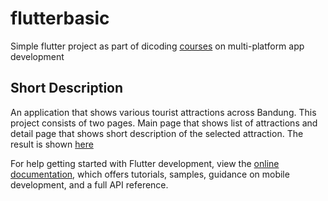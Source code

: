 # flutterbasic

Simple flutter project as part of dicoding [courses](https://www.dicoding.com/academies/159) on multi-platform app development

## Short Description

An application that shows various tourist attractions across Bandung.
This project consists of two pages. Main page that shows list of attractions and detail page that shows short description of the selected attraction. The result is shown [here](https://rafidmuhammad.github.io/wisata_bandung/)

For help getting started with Flutter development, view the
[online documentation](https://docs.flutter.dev/), which offers tutorials,
samples, guidance on mobile development, and a full API reference.
